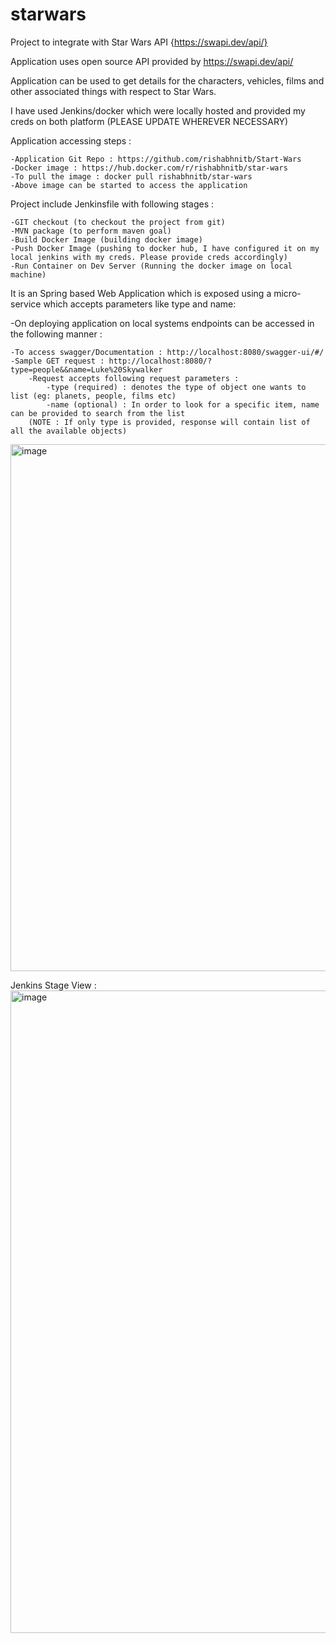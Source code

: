 # starwars
Project to integrate with Star Wars API {https://swapi.dev/api/}

Application uses open source API provided by https://swapi.dev/api/

Application can be used to get details for the characters, vehicles, films and 
other associated things with respect to Star Wars.

I have used Jenkins/docker which were locally hosted and provided my creds on both platform (PLEASE UPDATE WHEREVER NECESSARY)

Application accessing steps :
	
	-Application Git Repo : https://github.com/rishabhnitb/Start-Wars
	-Docker image : https://hub.docker.com/r/rishabhnitb/star-wars
	-To pull the image : docker pull rishabhnitb/star-wars
	-Above image can be started to access the application

Project include Jenkinsfile with following stages :

	-GIT checkout (to checkout the project from git)
	-MVN package (to perform maven goal)
	-Build Docker Image (building docker image)
	-Push Docker Image (pushing to docker hub, I have configured it on my local jenkins with my creds. Please provide creds accordingly)
	-Run Container on Dev Server (Running the docker image on local machine)

It is an Spring based Web Application which is exposed using a micro-service which accepts parameters like type and name:

-On deploying application on local systems endpoints can be accessed in the following manner : 
	
	-To access swagger/Documentation : http://localhost:8080/swagger-ui/#/
	-Sample GET request : http://localhost:8080/?type=people&&name=Luke%20Skywalker
		-Request accepts following request parameters : 
			-type (required) : denotes the type of object one wants to list (eg: planets, people, films etc)
			-name (optional) : In order to look for a specific item, name can be provided to search from the list
		(NOTE : If only type is provided, response will contain list of all the available objects)
		
<img width="843" alt="image" src="https://user-images.githubusercontent.com/5252807/172023401-87eadd21-48cb-4326-9c53-feda781874b0.png">

Jenkins Stage View : 
<img width="1028" alt="image" src="https://user-images.githubusercontent.com/5252807/172051268-fc4e7a0d-ebcb-4bb0-a340-ae05b217ab77.png">

		
		
